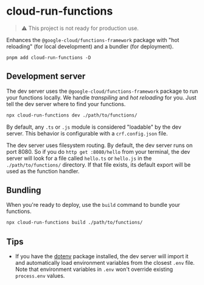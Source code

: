 # cloud-run-functions

> ⚠️ This project is not ready for production use.

Enhances the `@google-cloud/functions-framework` package with "hot reloading" (for local development) and a bundler (for deployment).

```
pnpm add cloud-run-functions -D
```

## Development server

The dev server uses the `@google-cloud/functions-framework` package to run your functions locally. We handle _transpiling_ and _hot reloading_ for you. Just tell the dev server where to find your functions.

```sh
npx cloud-run-functions dev ./path/to/functions/
```

By default, any `.ts` or `.js` module is considered "loadable" by the dev server. This behavior is configurable with a `crf.config.json` file.

The dev server uses filesystem routing. By default, the dev server runs on port 8080. So if you do `http get :8080/hello` from your terminal, the dev server will look for a file called `hello.ts` or `hello.js` in the `./path/to/functions/` directory. If that file exists, its default export will be used as the function handler.

## Bundling

When you're ready to deploy, use the `build` command to bundle your functions.

```sh
npx cloud-run-functions build ./path/to/functions/
```

## Tips

- If you have the [dotenv](https://www.npmjs.com/package/dotenv) package installed, the dev server will import it and automatically load environment variables from the closest `.env` file. Note that environment variables in `.env` won't override existing `process.env` values.
